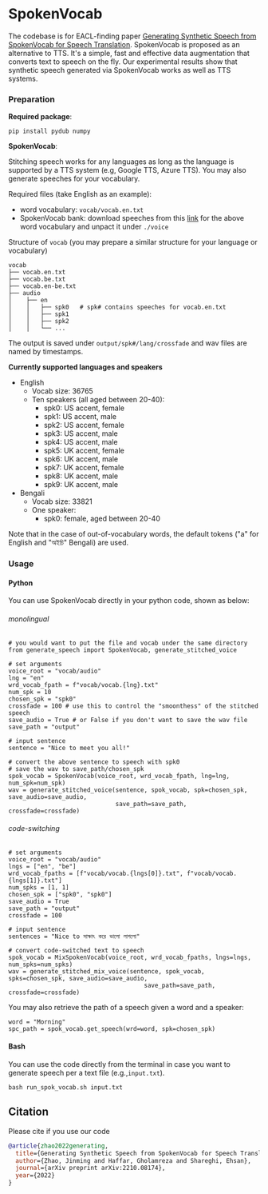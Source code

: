 # SpokenVocab

The codebase is for EACL-finding paper [Generating Synthetic Speech from SpokenVocab for Speech Translation](https://arxiv.org/pdf/2210.08174.pdf). SpokenVocab is proposed as an alternative to TTS. It's a simple, fast and effective data augmentation that converts text to speech on the fly. Our experimental results show that synthetic speech generated via SpokenVocab works as well as TTS systems.


### Preparation
**Required package**: 

`pip install pydub numpy`

**SpokenVocab**: 

Stitching speech works for any languages as long as the language is supported by a TTS system (e.g, Google TTS, Azure TTS). You may also generate speeches for your vocabulary. 

[//]: # (For illustration purposes, we only include English in this repository. )

Required files (take English as an example):
- word vocabulary: `vocab/vocab.en.txt`
- SpokenVocab bank: download speeches from this [link](https://drive.google.com/file/d/1TM9M_GtleT55kCP893uHcuelukQZhsym/view?usp=share_link) for the above word vocabulary and unpact it under `./voice`

Structure of `vocab` (you may prepare a similar structure for your language or vocabulary)

    vocab
    ├── vocab.en.txt
    ├── vocab.be.txt
    ├── vocab.en-be.txt        
    ├── audio                       
    │    ├── en
    │    │   ├── spk0   # spk# contains speeches for vocab.en.txt
    │    │   ├── spk1
    │    │   ├── spk2            
    │    │   └── ...


The output is saved under `output/spk#/lang/crossfade` and wav files are named by timestamps.

**Currently supported languages and speakers**
- English 
  - Vocab size: 36765
  - Ten speakers (all aged between 20-40): 
    - spk0: US accent, female
    - spk1: US accent, male
    - spk2: US accent, female
    - spk3: US accent, male
    - spk4: US accent, male
    - spk5: UK accent, female
    - spk6: UK accent, male
    - spk7: UK accent, female
    - spk8: UK accent, male
    - spk9: UK accent, male
- Bengali
  - Vocab size: 33821
  - One speaker: 
    - spk0: female, aged between 20-40

Note that in the case of out-of-vocabulary words, the default tokens ("a" for English and "অইচি" Bengali) are used.


### Usage

#### Python
You can use SpokenVocab directly in your python code, shown as below:
###### monolingual
```
# you would want to put the file and vocab under the same directory
from generate_speech import SpokenVocab, generate_stitched_voice

# set arguments 
voice_root = "vocab/audio"
lng = "en"
wrd_vocab_fpath = f"vocab/vocab.{lng}.txt"
num_spk = 10
chosen_spk = "spk0"
crossfade = 100 # use this to control the "smoonthess" of the stitched speech
save_audio = True # or False if you don't want to save the wav file
save_path = "output"

# input sentence
sentence = "Nice to meet you all!"

# convert the above sentence to speech with spk0 
# save the wav to save_path/chosen_spk
spok_vocab = SpokenVocab(voice_root, wrd_vocab_fpath, lng=lng, num_spk=num_spk)
wav = generate_stitched_voice(sentence, spok_vocab, spk=chosen_spk, save_audio=save_audio,
                              save_path=save_path, crossfade=crossfade)
```
###### code-switching
```
# set arguments 
voice_root = "vocab/audio"
lngs = ["en", "be"]
wrd_vocab_fpaths = [f"vocab/vocab.{lngs[0]}.txt", f"vocab/vocab.{lngs[1]}.txt"]
num_spks = [1, 1]
chosen_spk = ["spk0", "spk0"]
save_audio = True
save_path = "output"
crossfade = 100

# input sentence
sentences = "Nice to সাক্ষাৎ করে ভালো লাগলো"

# convert code-switched text to speech
spok_vocab = MixSpokenVocab(voice_root, wrd_vocab_fpaths, lngs=lngs, num_spks=num_spks)
wav = generate_stitched_mix_voice(sentence, spok_vocab, spks=chosen_spk, save_audio=save_audio,
                                      save_path=save_path, crossfade=crossfade)
```

You may also retrieve the path of a speech given a word and a speaker:
```
word = "Morning"
spc_path = spok_vocab.get_speech(wrd=word, spk=chosen_spk)
```

#### Bash
You can use the code directly from the terminal in case you want to generate speech per a text file (e.g.,`input.txt`).

```bash run_spok_vocab.sh input.txt```



## Citation
Please cite if you use our code
```bibtex
@article{zhao2022generating,
  title={Generating Synthetic Speech from SpokenVocab for Speech Translation},
  author={Zhao, Jinming and Haffar, Gholamreza and Shareghi, Ehsan},
  journal={arXiv preprint arXiv:2210.08174},
  year={2022}
}
```




